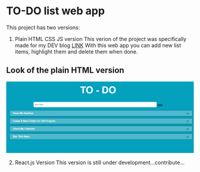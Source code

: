 # TO-DO list web app
This project has two versions:
1. Plain HTML CSS JS version
This verion of the project was specifically made for my DEV blog [LINK](https://dev.to/miljkovicjovan/making-a-to-do-list-web-app-using-simple-javascript-2a0c)
With this web app you can add new list items,
highlight them and delete them when done.

## Look of the plain HTML version
![screenshot of the web apps GUI](https://github.com/miljkovicjovan/to-do-site/blob/main/plain%20html%20version/public/Screenshot.png)

2. React.js Version
This version is still under development...contribute...